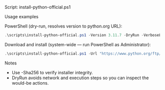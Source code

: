Script: install-python-official.ps1

Usage examples

PowerShell (dry-run, resolves version to python.org URL):

```powershell
.\scripts\install-python-official.ps1 -Version 3.11.7 -DryRun -VerboseLog
```

Download and install (system-wide — run PowerShell as Administrator):

```powershell
.\scripts\install-python-official.ps1 -Url "https://www.python.org/ftp/python/3.11.7/python-3.11.7-amd64.exe" -InstallAllUsers
```

Notes
- Use -Sha256 to verify installer integrity.
- DryRun avoids network and execution steps so you can inspect the would-be actions.
